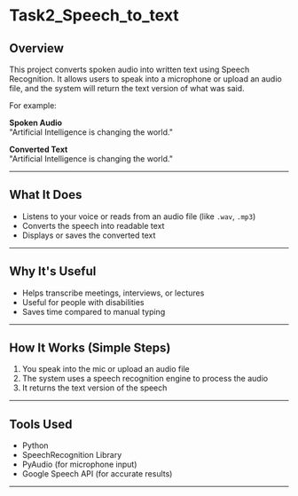# Task2_Speech_to_text
##  Overview

This project converts spoken audio into written text using Speech Recognition. It allows users to speak into a microphone or upload an audio file, and the system will return the text version of what was said.

For example:

**Spoken Audio**  
"Artificial Intelligence is changing the world."

**Converted Text**  
"Artificial Intelligence is changing the world."

---

##  What It Does

- Listens to your voice or reads from an audio file (like `.wav`, `.mp3`)
- Converts the speech into readable text
- Displays or saves the converted text

---

##  Why It's Useful

- Helps transcribe meetings, interviews, or lectures
- Useful for people with disabilities
- Saves time compared to manual typing

---

##  How It Works (Simple Steps)

1. You speak into the mic or upload an audio file
2. The system uses a speech recognition engine to process the audio
3. It returns the text version of the speech

---

##  Tools Used

- Python 
- SpeechRecognition Library
- PyAudio (for microphone input)
- Google Speech API (for accurate results)

---
